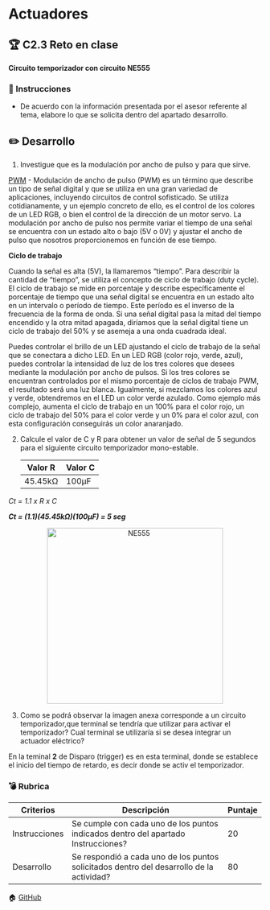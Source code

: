 # Actuadores

## :trophy: C2.3 Reto en clase

**Circuito temporizador con circuito NE555**

### :blue_book: Instrucciones

- De acuerdo con la información presentada por el asesor referente al tema, elabore lo que se solicita dentro del apartado desarrollo.

## :pencil2: Desarrollo

1. Investigue que es la modulación por ancho de pulso y para que sirve.

[PWM](https://cursos.mcielectronics.cl/2019/06/18/modulacion-por-ancho-de-pulsos/) - Modulación de ancho de pulso (PWM) es un término que describe un tipo de señal digital y que se utiliza en una gran variedad de aplicaciones, incluyendo circuitos de control sofisticado.
Se utiliza cotidianamente, y un ejemplo concreto de ello, es el control de los colores de un LED RGB, o bien el control de la dirección de un motor servo.
La modulación por ancho de pulso nos permite variar el tiempo de una señal se encuentra con un estado alto o bajo (5V o 0V) y ajustar el ancho de pulso que nosotros proporcionemos en función de ese tiempo.

**Ciclo de trabajo**

Cuando la señal es alta (5V), la llamaremos “tiempo”. Para describir la cantidad de “tiempo”, se utiliza el concepto de ciclo de trabajo (duty cycle). El ciclo de trabajo se mide en porcentaje y describe específicamente el porcentaje de tiempo que una señal digital se encuentra en un estado alto en un intervalo o período de tiempo. Este período es el inverso de la frecuencia de la forma de onda. Si una señal digital pasa la mitad del tiempo encendido y la otra mitad apagada, diríamos que la señal digital tiene un ciclo de trabajo del 50% y se asemeja a una onda cuadrada ideal.

Puedes controlar el brillo de un LED ajustando el ciclo de trabajo de la señal que se conectara a dicho LED.
En un LED RGB (color rojo, verde, azul), puedes controlar la intensidad de luz de los tres colores que desees mediante la modulación por ancho de pulsos.
Si los tres colores se encuentran controlados por el mismo porcentaje de ciclos de trabajo PWM, el resultado será una luz blanca. Igualmente, si mezclamos los colores azul y verde, obtendremos en el LED un color verde azulado. Como ejemplo más complejo, aumenta el ciclo de trabajo en un 100% para el color rojo, un ciclo de trabajo del 50% para el color verde y un 0% para el color azul, con esta configuración conseguirás un color anaranjado.

2. Calcule el valor de C y R para obtener un valor de señal de 5 segundos para el siguiente circuito temporizador mono-estable.

    Valor R | Valor C |
    ---------|----------|
    45.45kΩ | 100μF |

*Ct = 1.1 x R x C*

***Ct = (1.1)(45.45kΩ)(100μF) = 5 seg***

<p align="center">
    <img alt="NE555" src="../Markdown/Imagenes/C2.x_CircuitoTemporizadorNE555.png" width=350 height=350>
</p>

3. Como se podrá observar la imagen anexa corresponde a un circuito temporizador,que terminal se tendría que utilizar para activar el temporizador? Cual terminal se utilizaría si se desea integrar un actuador eléctrico?

En la teminal **2**  de Disparo (trigger) es en esta terminal, donde se establece el inicio del tiempo de retardo, es decir donde se activ el temporizador.






### :bomb: Rubrica

| Criterios     | Descripción                                                                                  | Puntaje |
| ------------- | -------------------------------------------------------------------------------------------- | ------- |
| Instrucciones | Se cumple con cada uno de los puntos indicados dentro del apartado Instrucciones?            | 20 |
| Desarrollo    | Se respondió a cada uno de los puntos solicitados dentro del desarrollo de la actividad?     | 80      |

:house: [GitHub](https://github.com/EmmanuelARodriguez/Markdown)